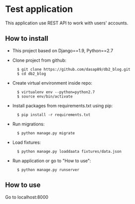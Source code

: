 
Test application
=============

This application use REST API to work with users' accounts.

How to install
--------

* This project based on Django==1.9, Python==2.7

* Clone project from github:

        $ git clone https://github.com/dasap89/db2_blog.git
        $ cd db2_blog

* Create virtual environment inside repo:

        $ virtualenv env --python=python2.7
        $ source env/bin/activate

* Install packages from requirements.txt using pip:

        $ pip install -r requirements.txt

* Run migrations:

        $ python manage.py migrate

* Load fixtures:

        $ python manage.py loaddaata fixtures/data.json

* Run application or go to "How to use":

        $ python manage.py runserver


How to use
--------

Go to localhost:8000
